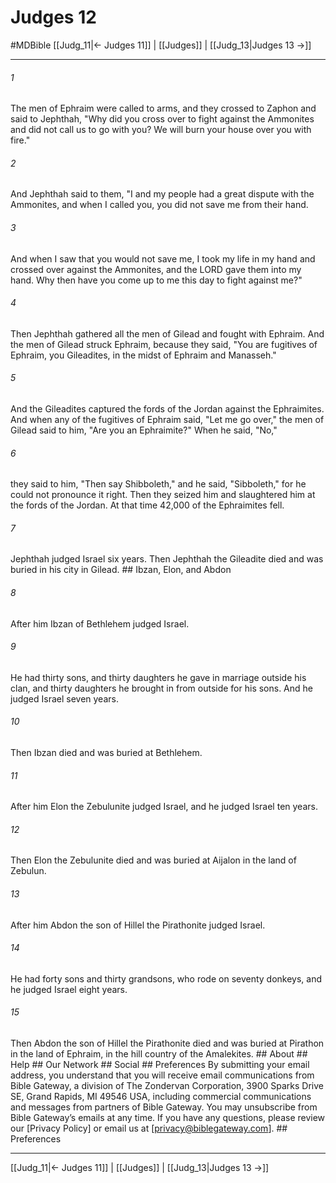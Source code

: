 # Judges 12
#MDBible
[[Judg_11|← Judges 11]] | [[Judges]] | [[Judg_13|Judges 13 →]]

***


###### 1 
The men of Ephraim were called to arms, and they crossed to Zaphon and said to Jephthah, "Why did you cross over to fight against the Ammonites and did not call us to go with you? We will burn your house over you with fire." 

###### 2 
And Jephthah said to them, "I and my people had a great dispute with the Ammonites, and when I called you, you did not save me from their hand. 

###### 3 
And when I saw that you would not save me, I took my life in my hand and crossed over against the Ammonites, and the LORD gave them into my hand. Why then have you come up to me this day to fight against me?" 

###### 4 
Then Jephthah gathered all the men of Gilead and fought with Ephraim. And the men of Gilead struck Ephraim, because they said, "You are fugitives of Ephraim, you Gileadites, in the midst of Ephraim and Manasseh." 

###### 5 
And the Gileadites captured the fords of the Jordan against the Ephraimites. And when any of the fugitives of Ephraim said, "Let me go over," the men of Gilead said to him, "Are you an Ephraimite?" When he said, "No," 

###### 6 
they said to him, "Then say Shibboleth," and he said, "Sibboleth," for he could not pronounce it right. Then they seized him and slaughtered him at the fords of the Jordan. At that time 42,000 of the Ephraimites fell. 

###### 7 
Jephthah judged Israel six years. Then Jephthah the Gileadite died and was buried in his city in Gilead. ## Ibzan, Elon, and Abdon 

###### 8 
After him Ibzan of Bethlehem judged Israel. 

###### 9 
He had thirty sons, and thirty daughters he gave in marriage outside his clan, and thirty daughters he brought in from outside for his sons. And he judged Israel seven years. 

###### 10 
Then Ibzan died and was buried at Bethlehem. 

###### 11 
After him Elon the Zebulunite judged Israel, and he judged Israel ten years. 

###### 12 
Then Elon the Zebulunite died and was buried at Aijalon in the land of Zebulun. 

###### 13 
After him Abdon the son of Hillel the Pirathonite judged Israel. 

###### 14 
He had forty sons and thirty grandsons, who rode on seventy donkeys, and he judged Israel eight years. 

###### 15 
Then Abdon the son of Hillel the Pirathonite died and was buried at Pirathon in the land of Ephraim, in the hill country of the Amalekites. ## About ## Help ## Our Network ## Social ## Preferences By submitting your email address, you understand that you will receive email communications from Bible Gateway, a division of The Zondervan Corporation, 3900 Sparks Drive SE, Grand Rapids, MI 49546 USA, including commercial communications and messages from partners of Bible Gateway. You may unsubscribe from Bible Gateway&rsquo;s emails at any time. If you have any questions, please review our [Privacy Policy] or email us at [privacy@biblegateway.com]. ## Preferences

***

[[Judg_11|← Judges 11]] | [[Judges]] | [[Judg_13|Judges 13 →]]
